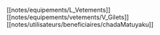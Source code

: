 [[notes/equipements/L_Vetements]] [[notes/equipements/vetements/V_Gilets]] [[notes/utilisateurs/beneficiaires/chadaMatuyaku]]